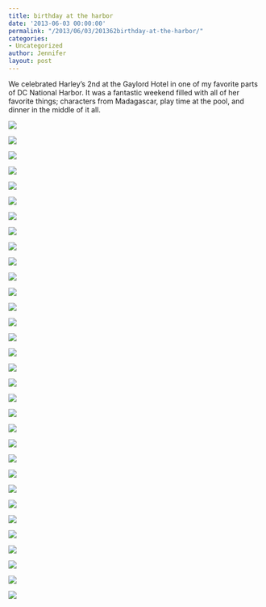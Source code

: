 ```yaml
---
title: birthday at the harbor
date: '2013-06-03 00:00:00'
permalink: "/2013/06/03/201362birthday-at-the-harbor/"
categories:
- Uncategorized
author: Jennifer
layout: post
---
```


We celebrated Harley&#8217;s 2nd at the Gaylord Hotel in one of my favorite parts of DC National Harbor. It was a fantastic weekend filled with all of her favorite things; characters from Madagascar, play time at the pool, and dinner in the middle of it all. &nbsp;



<div class="image-gallery-wrapper">
  <p>
    <img src="http://static1.squarespace.com/static/50db6bb3e4b015296cd43789/50dfa5b1e4b0dc6320e0b5ea/51b52e22e4b051b96cec870e/1370828602726/P6020668.JPG" />
  </p>

  <p>
    <img src="http://static1.squarespace.com/static/50db6bb3e4b015296cd43789/50dfa5b1e4b0dc6320e0b5ea/51ab9125e4b0c3f4e31af206/1370221786486/2013-06-01+07.16.36.jpg.36.jpg?format=original" />
  </p>

  <p>
    <img src="http://static1.squarespace.com/static/50db6bb3e4b015296cd43789/50dfa5b1e4b0dc6320e0b5ea/51adf514e4b0be3c52dbb1eb/1370354964500/images-4.jpeg" />
  </p>

  <p>
    <img src="http://static1.squarespace.com/static/50db6bb3e4b015296cd43789/50dfa5b1e4b0dc6320e0b5ea/51ab8dd8e4b04de64ca3aebb/1430547652449/2013-06-01+17.13.32.jpg.32.jpg?format=original" />
  </p>

  <p>
    <img src="http://static1.squarespace.com/static/50db6bb3e4b015296cd43789/50dfa5b1e4b0dc6320e0b5ea/51ab8db3e4b03d75a85a4925/1430547643423/2013-06-01+16.19.45.jpg.45.jpg?format=original" />
  </p>

  <p>
    <img src="http://static1.squarespace.com/static/50db6bb3e4b015296cd43789/50dfa5b1e4b0dc6320e0b5ea/51ab8eafe4b0c3f4e31aefea/1370219538085/2013-06-01+17.39.28.jpg.28.jpg?format=original" />
  </p>

  <p>
    <img src="http://static1.squarespace.com/static/50db6bb3e4b015296cd43789/50dfa5b1e4b0dc6320e0b5ea/51ab8e22e4b086ca8d21b91d/1430547660276/2013-06-01+17.15.42.jpg.42.jpg?format=original" />
  </p>

  <p>
    <img src="http://static1.squarespace.com/static/50db6bb3e4b015296cd43789/50dfa5b1e4b0dc6320e0b5ea/51ab8e45e4b0be9ceada9da1/1370394502973/2013-06-01+17.13.43.jpg.43.jpg?format=original" />
  </p>

  <p>
    <img src="http://static1.squarespace.com/static/50db6bb3e4b015296cd43789/50dfa5b1e4b0dc6320e0b5ea/51adf531e4b08dbef90aca41/1370354994275/images-8.jpeg" />
  </p>

  <p>
    <img src="http://static1.squarespace.com/static/50db6bb3e4b015296cd43789/50dfa5b1e4b0dc6320e0b5ea/51abe7d2e4b05f2b3948ecf1/1430547584022/2013-06-01+17.16.02.jpg.02.jpg?format=original" />
  </p>

  <p>
    <img src="http://static1.squarespace.com/static/50db6bb3e4b015296cd43789/50dfa5b1e4b0dc6320e0b5ea/51ab94c9e4b00e0c6e18dfd4/1430547653759/2013-06-01+19.09.56.jpg.56.jpg?format=original" />
  </p>

  <p>
    <img src="http://static1.squarespace.com/static/50db6bb3e4b015296cd43789/50dfa5b1e4b0dc6320e0b5ea/51adf520e4b0ee05f17ace8c/1370354977602/images-6.jpeg" />
  </p>

  <p>
    <img src="http://static1.squarespace.com/static/50db6bb3e4b015296cd43789/50dfa5b1e4b0dc6320e0b5ea/51ab9001e4b0f5d816d97274/1430547595050/2013-06-01+19.10.03.jpg.03.jpg?format=original" />
  </p>

  <p>
    <img src="http://static1.squarespace.com/static/50db6bb3e4b015296cd43789/50dfa5b1e4b0dc6320e0b5ea/51ab8e88e4b0f5d816d96ead/1370199554240/2013-06-01+17.23.18.jpg.18.jpg?format=original" />
  </p>

  <p>
    <img src="http://static1.squarespace.com/static/50db6bb3e4b015296cd43789/50dfa5b1e4b0dc6320e0b5ea/51ab8f4ee4b0f587785555e0/1370394949633/2013-06-01+17.41.34.jpg.34.jpg?format=original" />
  </p>

  <p>
    <img src="http://static1.squarespace.com/static/50db6bb3e4b015296cd43789/50dfa5b1e4b0dc6320e0b5ea/51ab8f9ce4b0f5d816d97227/1370395215964/2013-06-01+19.02.58.jpg.58.jpg?format=original" />
  </p>

  <p>
    <img src="http://static1.squarespace.com/static/50db6bb3e4b015296cd43789/50dfa5b1e4b0dc6320e0b5ea/51ab8fb4e4b0a13442087274/1370395320757/2013-06-01+19.03.01.jpg.01.jpg?format=original" />
  </p>

  <p>
    <img src="http://static1.squarespace.com/static/50db6bb3e4b015296cd43789/50dfa5b1e4b0dc6320e0b5ea/51ab9018e4b06ee5f32c7ee9/1430547589474/2013-06-01+19.10.22.jpg.22.jpg?format=original" />
  </p>

  <p>
    <img src="http://static1.squarespace.com/static/50db6bb3e4b015296cd43789/50dfa5b1e4b0dc6320e0b5ea/51adf50de4b0eab971c6beeb/1370354958488/images-3.jpeg" />
  </p>

  <p>
    <img src="http://static1.squarespace.com/static/50db6bb3e4b015296cd43789/50dfa5b1e4b0dc6320e0b5ea/51ab9073e4b0b1ff3df26532/1370393990665/2013-06-02+09.16.38.jpg.38.jpg?format=original" />
  </p>

  <p>
    <img src="http://static1.squarespace.com/static/50db6bb3e4b015296cd43789/50dfa5b1e4b0dc6320e0b5ea/51ab90d2e4b0f5877855592c/1370395605286/2013-06-02+09.32.06.jpg.06.jpg?format=original" />
  </p>

  <p>
    <img src="http://static1.squarespace.com/static/50db6bb3e4b015296cd43789/50dfa5b1e4b0dc6320e0b5ea/51ab90bce4b06ee5f32c7f71/1370395772927/2013-06-02+09.27.31.jpg.31.jpg?format=original" />
  </p>

  <p>
    <img src="http://static1.squarespace.com/static/50db6bb3e4b015296cd43789/50dfa5b1e4b0dc6320e0b5ea/51ab90e5e4b0be9ceada9f5e/1370198255888/2013-06-02+09.54.52.jpg.52.jpg?format=original" />
  </p>

  <p>
    <img src="http://static1.squarespace.com/static/50db6bb3e4b015296cd43789/50dfa5b1e4b0dc6320e0b5ea/51ab9108e4b04c1c5aac1be4/1370198292883/2013-06-02+09.17.05.jpg.05.jpg?format=original" />
  </p>

  <p>
    <img src="http://static1.squarespace.com/static/50db6bb3e4b015296cd43789/50dfa5b1e4b0dc6320e0b5ea/51b52de3e4b047630359ec04/1370828266578/P6010631.JPG" />
  </p>

  <p>
    <img src="http://static1.squarespace.com/static/50db6bb3e4b015296cd43789/50dfa5b1e4b0dc6320e0b5ea/51ab90a1e4b00e0c6e18d919/1370198195456/2013-06-02+09.17.53.jpg.53.jpg?format=original" />
  </p>

  <p>
    <img src="http://static1.squarespace.com/static/50db6bb3e4b015296cd43789/50dfa5b1e4b0dc6320e0b5ea/51adf527e4b0cd7735350e0e/1370354983724/images-7.jpeg" />
  </p>

  <p>
    <img src="http://static1.squarespace.com/static/50db6bb3e4b015296cd43789/50dfa5b1e4b0dc6320e0b5ea/51b52dc9e4b0830c27f5475a/1370828239184/P6010625.JPG" />
  </p>

  <p>
    <img src="http://static1.squarespace.com/static/50db6bb3e4b015296cd43789/50dfa5b1e4b0dc6320e0b5ea/51b52df0e4b062dc341108f8/1370828280057/P6020639.JPG" />
  </p>

  <p>
    <img src="http://static1.squarespace.com/static/50db6bb3e4b015296cd43789/50dfa5b1e4b0dc6320e0b5ea/51b52e08e4b09f20ab79f832/1370828306603/P6020652.JPG" />
  </p>

  <p>
    <img src="http://static1.squarespace.com/static/50db6bb3e4b015296cd43789/50dfa5b1e4b0dc6320e0b5ea/51b52e18e4b0de8ae9a82963/1370828317867/P6020653.JPG" />
  </p>

  <p>
    <img src="http://static1.squarespace.com/static/50db6bb3e4b015296cd43789/50dfa5b1e4b0dc6320e0b5ea/51adf506e4b0ae1d9bf68a49/1370354950506/images-2.jpeg" />
  </p>
</div>
